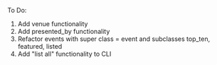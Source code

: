 To Do:

1. Add venue functionality
2. Add presented_by functionality
3. Refactor events with super class = event and subclasses top_ten, featured, listed
4. Add "list all" functionality to CLI
